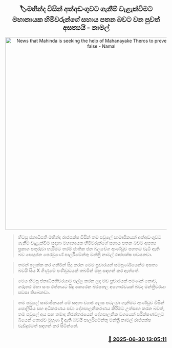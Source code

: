 <p align='center'><b><h2 align='center' title='News that Mahinda is seeking the help of Mahanayake Theros to prevent arrests is false - Namal'>🏷මහින්ද විසින් ​අත්අඩංගුවට ගැනීම් වැළැක්වීමට මහානායක හිමිවරුන්ගේ සහාය පතන බවට වන පුවත් අසත්‍යයි - නාමල් </h2></b></p>
<p align='center'><img src='https://helakuru.sgp1.cdn.digitaloceanspaces.com/esana/images/lib/namal-cort-media.jpg' width='600' alt='News that Mahinda is seeking the help of Mahanayake Theros to prevent arrests is false - Namal'></p>

> හිටපු ජනාධිපති මහින්ද රාජපක්ෂ විසින් තම පවුලේ සාමාජිකයන් අත්අඩංගුවට ගැනීම වැළැක්වීම සඳහා මහානායක හිමිවරුන්ගේ සහාය පතන බවට අසත්‍ය ප්‍රකාශ පතුරුවා හැරීමට තරම් ජාතික ජන බලවේග ආණ්ඩුව පහතට වැටී ඇති බව පොදුජන පෙරමුණේ පාර්ලිමේන්තු මන්ත්‍රී නාමල් රාජපක්ෂ පවසනවා.

> තමන් ඉලක්ක කර ගනිමින් සිදු කරන මෙම ප්‍රචාරයන් සම්පූර්ණයෙන්ම අසත්‍ය බවයි සිය X ගිණුමේ පණිවුඩයක් තබමින් ඔහු සඳහන් කර ඇත්තේ‍.

> මෙය හිටපු ජනාධිපතිවරයාට එල්ල කරන ලද මඩ ප්‍රචාරයක් පමණක් නොව, ගරුතර මහා සංඝ රත්නයට සිදු කෙරෙන බරපතල අගෞරවයක් බවද මන්ත්‍රීවරයා පවසා තිබෙනවා.

> තම පවුලේ සාමාජිකයන් මේ සඳහා ව්‍යාජ ලෙස පටලවා ගැනීමට ආණ්ඩුව විසින් පොලිසිය සහ අධිකරණය පවා දේශපාලනීකරණය කිරීමට උත්සාහ කරන බවත්, තම පවුලේ අය සහ තමාද නිරන්තරයෙන් දේශපාලනික වශයෙන් පරීක්ෂණවලට බියෙන් තොරව මුහුණ දී ඇති බවයි පාර්ලිමේන්තු මන්ත්‍රී නාමල් රාජපක්ෂ වැඩිදුරටත් සඳහන් කර සිටින්නේ.



<h3 align='right'><a href='https://www.helakuru.lk/esana/p/111455/'>📅 2025-06-30 13:05:11</a></h3>
